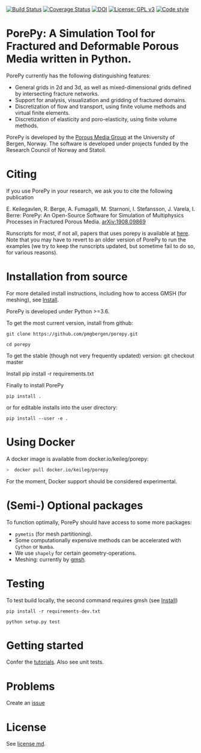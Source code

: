 [![Build Status](https://travis-ci.org/pmgbergen/porepy.svg?branch=develop)](https://travis-ci.org/pmgbergen/porepy) [![Coverage Status](https://coveralls.io/repos/github/pmgbergen/porepy/badge.svg?branch=develop)](https://coveralls.io/github/pmgbergen/porepy?branch=develop)
[![DOI](https://zenodo.org/badge/89228838.svg)](https://zenodo.org/badge/latestdoi/89228838)
[![License: GPL v3](https://img.shields.io/badge/License-GPL%20v3-blue.svg)](https://www.gnu.org/licenses/gpl-3.0)
[![Code style](https://img.shields.io/badge/code%20style-black-000000.svg)](https://github.com/ambv/black)

# PorePy: A Simulation Tool for Fractured and Deformable Porous Media written in Python.
PorePy currently has the following distinguishing features:
- General grids in 2d and 3d, as well as mixed-dimensional grids defined by intersecting fracture networks.
- Support for analysis, visualization and gridding of fractured domains.
- Discretization of flow and transport, using finite volume methods and virtual finite elements.
- Discretization of elasticity and poro-elasticity, using finite volume methods.

PorePy is developed by the [Porous Media Group](http://pmg.b.uib.no/) at the University of Bergen, Norway. The software is developed under projects funded by the Research Council of Norway and Statoil.

# Citing
If you use PorePy in your research, we ask you to cite the following publication

E. Keilegavlen, R. Berge, A. Fumagalli, M. Starnoni, I. Stefansson, J. Varela, I. Berre: PorePy:  An Open-Source Software for Simulation of Multiphysics Processes in Fractured Porous Media. [arXiv:1908.09869](http://arxiv.org/abs/1908.09869)

Runscripts for most, if not all, papers that uses porepy is available at [here](./Papers.md).
Note that you may have to revert to an older version of PorePy to run the examples (we try to keep the runscripts updated, but sometime fail to do so, for various reasons).

# Installation from source

For more detailed install instructions, including how to access GMSH (for meshing), see
[Install](https://github.com/pmgbergen/porepy/blob/develop/Install.md).

PorePy is developed under Python >=3.6.

To get the most current version, install from github:

    git clone https://github.com/pmgbergen/porepy.git

    cd porepy

To get the stable (though not very frequently updated) version:
    git checkout master

Install
    pip install -r requirements.txt

Finally to install PorePy

    pip install .

or for editable installs into the user directory:

    pip install --user -e .


# Using Docker
A docker image is available from docker.io/keileg/porepy:
```bash
>  docker pull docker.io/keileg/porepy
```

For the moment, Docker support should be considered experimental.

# (Semi-) Optional packages
To function optimally, PorePy should have access to some more packages:
*  `pymetis` (for mesh partitioning).
* Some computationally expensive methods can be accelerated with `Cython` or `Numba`.
* We use `shapely` for certain geometry-operations.
* Meshing: currently by [gmsh](http://gmsh.info/doc/texinfo/gmsh.html).

# Testing
To test build locally, the second command requires gmsh (see [Install](https://github.com/pmgbergen/porepy/blob/develop/Install.md))

    pip install -r requirements-dev.txt

    python setup.py test

# Getting started
Confer the [tutorials](https://github.com/pmgbergen/porepy/tree/develop/tutorials). Also see unit tests.

# Problems
Create an [issue](https://github.com/pmgbergen/porepy/issues)

# License
See [license md](./LICENSE.md).


